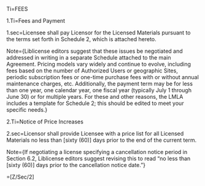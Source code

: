 Ti=FEES

1.Ti=Fees and Payment

1.sec=Licensee shall pay Licensor for the Licensed Materials pursuant to the terms set forth in Schedule 2, which is attached hereto.

Note={Liblicense editors suggest that these issues be negotiated and addressed in writing in a separate Schedule attached to the main Agreement. Pricing models vary widely and continue to evolve, including fees based on the number of Authorized Users or geographic Sites, periodic subscription fees or one-time purchase fees with or without annual maintenance charges, etc. Additionally, the payment term may be for less than one year, one calendar year, one fiscal year (typically July 1 through June 30) or for multiple years. For these and other reasons, the LMLA includes a template for Schedule 2; this should be edited to meet your specific needs.} 

2.Ti=Notice of Price Increases

2.sec=Licensor shall provide Licensee with a price list for all Licensed Materials no less than [sixty (60)] days prior to the end of the current term.

Note={If negotiating a license specifying a cancellation notice period in Section 6.2, Liblicense editors suggest revising this to read “no less than [sixty (60)] days prior to the cancellation notice date.”}

=[Z/Sec/2]